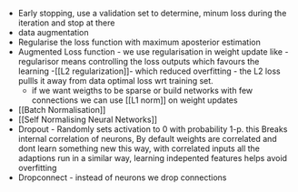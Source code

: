 

 - Early stopping, use a validation set to determine, minum loss during the iteration and stop at there
 - data augmentation
 - Regularise the loss function with maximum aposterior estimation
 - Augmented Loss function - we use regularisation in weight update like - regularisor means controlling the loss outputs which favours the learning
	 -[[L2 regularization]]- which reduced overfitting - the L2 loss pullls it away from data optimal loss wrt training set.
	 - if we want weigths to be sparse or build networks with few connections we can use [[L1 norm]] on weight updates
- [[Batch Normalisation]]
- [[Self Normalising Neural Networks]]
- Dropout -  Randomly sets activation to 0 with probability 1-p. this Breaks internal correlation of neurons, By default weights are correlated and dont learn something new this way,  with correlated inputs all the adaptions run in a similar way, learning indepented features helps avoid overfitting
- Dropconnect - instead of neurons we drop connections